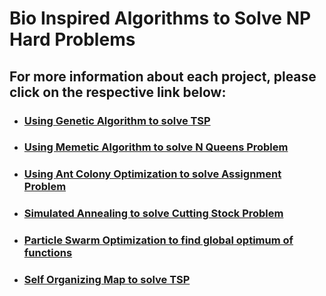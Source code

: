 # Bio Inspired Algorithms to Solve NP Hard Problems

## For more information about each project, please click on the respective link below:

- ### [Using Genetic Algorithm to solve TSP](https://github.com/ZahraKhatibi/TSP-Problem-Using-Genetic-Algorithm)
- ### [Using Memetic Algorithm to solve N Queens Problem](https://github.com/ZahraKhatibi/NQueens-Problem-Using-Memetic-Algorithm)
- ### [Using Ant Colony Optimization to solve Assignment Problem](https://github.com/ZahraKhatibi/N-Agents-Problem-Using-Ant-Colony-Optimization)
- ### [Simulated Annealing to solve Cutting Stock Problem](https://github.com/ZahraKhatibi/Cutting-Stock-Problem-Using-Simulated-Annealing) 
- ### [Particle Swarm Optimization to find global optimum of functions](https://github.com/ZahraKhatibi/Finding-Global-Min-and-Max-Using-PSO)
- ### [Self Organizing Map to solve TSP](https://github.com/ZahraKhatibi/TSP-Problem-Using-SOM)
